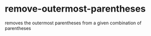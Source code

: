 # remove-outermost-parentheses
removes the outermost parentheses from a given combination of parentheses
